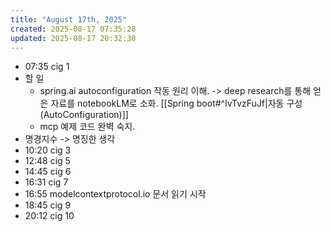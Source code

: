 ```yaml
---
title: "August 17th, 2025"
created: 2025-08-17 07:35:28
updated: 2025-08-17 20:32:30
---
```

  * 07:35 cig 1
  * 할 일
    * spring.ai autoconfiguration 작동 원리 이해. -> deep research를 통해 얻은 자료를 notebookLM로 소화. [[Spring boot#^lvTvzFuJf|자동 구성(AutoConfiguration)]] 
    * mcp 예제 코드 완벽 숙지.
  * 명경지수 -> 명징한 생각
  * 10:20 cig 3
  * 12:48 cig 5
  * 14:45 cig 6
  * 16:31 cig 7
  * 16:55 modelcontextprotocol.io 문서 읽기 시작
  * 18:45 cig 9
  * 20:12 cig 10